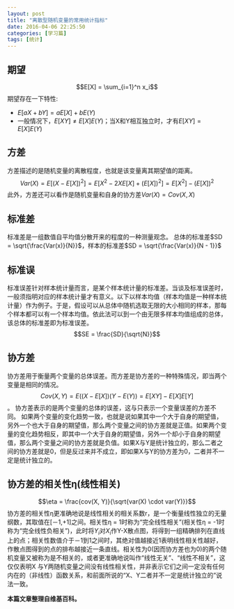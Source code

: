 ```yaml
---
layout: post
title: "离散型随机变量的常用统计指标"
date: 2016-04-06 22:25:50
categories: [学习篇]
tags: [统计]
---
```

## 期望
$$E[X] = \sum_{i=1}^n x_i$$
期望存在一下特性:
* $E[aX + bY] = aE[X] + bE(Y)$
* 一般情况下，$E[X Y] \neq E[X]E(Y)$；当X和Y相互独立时，才有$E[X Y] = E[X]E(Y)$<!--more-->

## 方差
方差描述的是随机变量的离散程度，也就是该变量离其期望值的距离。
$$Var(X) = E[(X -E[X])^2] = E[X^{2} - 2X E[X] + (E[X])^{2}] = E[X^{2}] - (E[X])^{2}$$
此外，方差还可以看作是随机变量和自身的协方差$Var(X) = Cov(X, X)$
## 标准差
标准差是一组数值自平均值分散开来的程度的一种测量观念。
总体的标准差$SD = \sqrt{\frac{Var(x)}{N}}$，样本的标准差$SD = \sqrt{\frac{Var(x)}{N - 1}}$
## 标准误
标准误差针对样本统计量而言，是某个样本统计量的标准差。当谈及标准误差时，一般须指明对应的样本统计量才有意义。以下以样本均值（样本均值是一种样本统计量）作为例子。于是，假设可以从总体中随机选取无限的大小相同的样本，那每个样本都可以有一个样本均值。依此法可以到一个由无限多样本均值组成的总体，该总体的标准差即为标准误差。
$$SE = \frac{SD}{\sqrt{N}}$$
## 协方差
协方差用于衡量两个变量的总体误差。而方差是协方差的一种特殊情况，即当两个变量是相同的情况。
$$Cov(X, Y) = E((X - E[X])(Y - E(Y)) = E[XY] - E[X] E[Y]$$。
协方差表示的是两个变量的总体的误差，这与只表示一个变量误差的方差不同。 如果两个变量的变化趋势一致，也就是说如果其中一个大于自身的期望值，另外一个也大于自身的期望值，那么两个变量之间的协方差就是正值。如果两个变量的变化趋势相反，即其中一个大于自身的期望值，另外一个却小于自身的期望值，那么两个变量之间的协方差就是负值。如果X与Y是统计独立的，那么二者之间的协方差就是0，但是反过来并不成立，即如果X与Y的协方差为0，二者并不一定是统计独立的。
## 协方差的相关性η(线性相关)
 $$\eta =  \frac{cov(X, Y)}{\sqrt{var(X) \cdot var(Y)}}$$
协方差的相关性η更准确地说是线性相关的相关系数r，是一个衡量线性独立的无量纲数，其取值在[－1,+1]之间。相关性η = 1时称为“完全线性相关”(相关性η = -1时称为“完全线性负相关”)，此时将$Y_{i}$对$X_{i}$作Y-X散点图，将得到一组精确排列在直线上的点；相关性数值介于－1到1之间时，其绝对值越接近1表明线性相关性越好，作散点图得到的点的排布越接近一条直线。相关性为0(因而协方差也为0)的两个随机变量又被称为是不相关的，或者更准确地说叫作“线性无关”、“线性不相关”，这仅仅表明X 与Y两随机变量之间没有线性相关性，并非表示它们之间一定没有任何内在的（非线性）函数关系，和前面所说的“X、Y二者并不一定是统计独立的”说法一致。

**本篇文章整理自维基百科。**